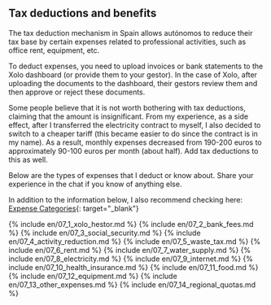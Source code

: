 ## Tax deductions and benefits

The tax deduction mechanism in Spain allows autónomos to reduce their tax base by certain expenses related to
professional activities, such as office rent, equipment, etc.

To deduct expenses, you need to upload invoices or bank statements to the Xolo dashboard (or provide them to your
gestor). In the case of Xolo, after uploading the documents to the dashboard, their gestors review them and then
approve or reject these documents.

Some people believe that it is not worth bothering with tax deductions, claiming that the amount is insignificant. From
my experience, as a side effect, after I transferred the electricity contract to myself, I also decided to switch to 
a cheaper tariff (this became easier to do since the contract is in my name). As a result, monthly expenses
decreased from 190-200 euros to approximately 90-100 euros per month (about half). Add tax deductions to this as well.

Below are the types of expenses that I deduct or know about. Share your experience in the chat if you know of anything
else.

In addition to the information below, I also recommend checking
here: [Expense Categories](https://www.xolo.io/es-en/faq/xolo-spain/category/all-you-can-deduct-as-a-freelancer-in-spain/subcategory/expense-categories){:
target="_blank"}

{% include en/07_1_xolo_hestor.md %}
{% include en/07_2_bank_fees.md %}
{% include en/07_3_social_security.md %}
{% include en/07_4_activity_reduction.md %}
{% include en/07_5_waste_tax.md %}
{% include en/07_6_rent.md %}
{% include en/07_7_water_supply.md %}
{% include en/07_8_electricity.md %}
{% include en/07_9_internet.md %}
{% include en/07_10_health_insurance.md %}
{% include en/07_11_food.md %}
{% include en/07_12_equipment.md %}
{% include en/07_13_other_expenses.md %}
{% include en/07_14_regional_quotas.md %}
